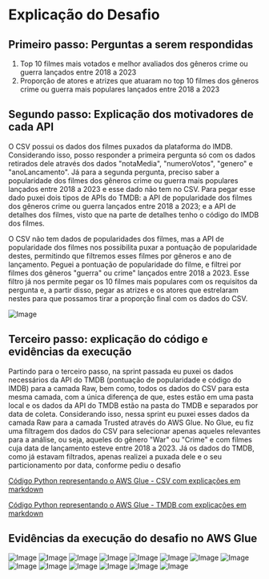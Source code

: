 # Explicação do Desafio 
## Primeiro passo: Perguntas a serem respondidas
1. Top 10 filmes mais votados e melhor avaliados dos gêneros crime ou guerra lançados entre 2018 a 2023 
2. Proporção de atores e atrizes que atuaram no top 10 filmes dos gêneros crime ou guerra mais populares lançados entre 2018 a 2023

## Segundo passo: Explicação dos motivadores de cada API
O CSV possui os dados dos filmes puxados da plataforma do IMDB. Considerando isso, posso responder a primeira pergunta só com os dados retirados dele através dos dados "notaMedia", "numeroVotos", "genero" e "anoLancamento".
Já para a segunda pergunta, preciso saber a popularidade dos filmes dos gêneros crime ou guerra mais populares lançados entre 2018 a 2023 e esse dado não tem no CSV. Para pegar esse dado puxei dois tipos de APIs do TMDB: a API de popularidade dos filmes dos gêneros crime ou guerra lançados entre 2018 a 2023; e a API de detalhes dos filmes, visto que na parte de detalhes tenho o código do IMDB dos filmes.

O CSV não tem dados de popularidades dos filmes, mas a API de popularidade dos filmes nos possibilita puxar a pontuação de popularidade destes, permitindo que filtremos esses filmes por gêneros e ano de lançamento. Peguei a pontuação de popularidade do filme, e filtrei por filmes dos gêneros "guerra" ou crime" lançados entre 2018 a 2023.
Esse filtro já nos permite pegar os 10 filmes mais populares com os requisitos da pergunta e, a partir disso, pegar as atrizes e os atores que estrelaram nestes para que possamos tirar a proporção final com os dados do CSV.

![Image](/sprint_07/Evidencias/08.png)

## Terceiro passo: explicação do código e evidências da execução
Partindo para o terceiro passo, na sprint passada eu puxei os dados necessários da API do TMDB (pontuação de popularidade e código do IMDB) para a camada Raw, bem como, todos os dados do CSV para esta mesma camada, com a única diferença de que, estes estão em uma pasta local e os dados da API do TMDB estão na pasta do TMDB e separados por data de coleta.
Considerando isso, nessa sprint eu puxei esses dados da camada Raw para a camada Trusted através do AWS Glue. No Glue, eu fiz uma filtragem dos dados do CSV para selecionar apenas aqueles relevantes para a análise, ou seja, aqueles do gênero "War" ou "Crime" e com filmes cuja data de lançamento esteve entre 2018 a 2023.
Já os dados do TMDB, como já estavam filtrados, apenas realizei a puxada dele e o seu particionamento por data, conforme pediu o desafio 

[Código Python representando o AWS Glue - CSV com explicações em markdown](/sprint_08/Desafio/codigo_glue_csv.py)

[Código Python representando o AWS Glue - TMDB com explicações em markdown](/sprint_08/Desafio/codigo_glue_TMDB.py)


## Evidências da execução do desafio no AWS Glue
![Image](/sprint_08/Evidencias/01.png)
![Image](/sprint_08/Evidencias/02.png)
![Image](/sprint_08/Evidencias/03.png)
![Image](/sprint_08/Evidencias/04.png)
![Image](/sprint_08/Evidencias/05.png)
![Image](/sprint_08/Evidencias/06.png)
![Image](/sprint_08/Evidencias/07.png)
![Image](/sprint_08/Evidencias/08.png)
![Image](/sprint_08/Evidencias/09.png)
![Image](/sprint_08/Evidencias/10.png)
![Image](/sprint_08/Evidencias/18.png)
![Image](/sprint_08/Evidencias/12.png)
![Image](/sprint_08/Evidencias/15.png)
![Image](/sprint_08/Evidencias/16.png)

